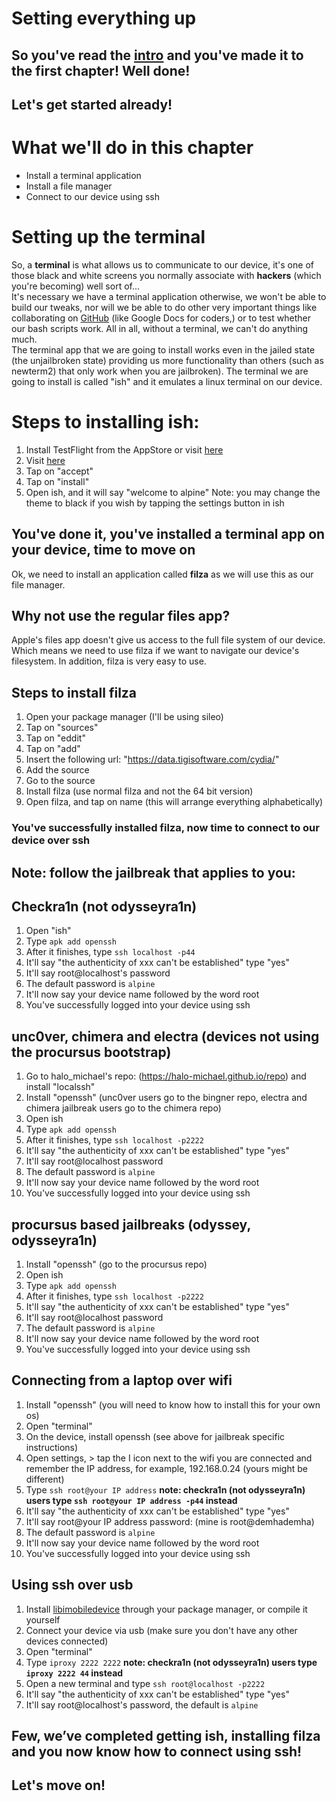 # Setting everything up 
## So you've read the [intro](https://github.com/demhademha/tweak-development-guide/blob/master/intro.md) and you've made it to the first chapter! Well done!
## Let's get started already!
# What we'll do in this chapter 
* Install a terminal application 
* Install a file manager
* Connect to our device using ssh 
# Setting up the terminal 
So, a **terminal** is what allows us to communicate to our device, it's one of those black and white screens you normally associate with **hackers** (which you're becoming) well sort of...\
It's necessary we have a terminal application otherwise, we won't be able to build our tweaks, nor will we be able to do other very important things like collaborating on [GitHub](https://github.com) (like Google Docs for coders,) or to test whether our bash scripts work. All in all, without a terminal, we can't do anything much.\
The terminal app that we are going to install works even in the jailed state (the unjailbroken state) providing us more functionality than others (such as newterm2) that only work when you are jailbroken). The terminal we are going to install is called "ish" and it emulates a linux terminal on our device. 
# Steps to installing ish:
1. Install TestFlight from the AppStore or visit [here](https://apps.apple.com/gb/app/testflight/id899247664) 
2. Visit [here](https://www.google.co.uk/url?sa=t&rct=j&q=&esrc=s&source=web&cd=&ved=2ahUKEwjZjo2jx_rqAhUuQkEAHS6JBT4QFjADegQIAxAB&url=https%3A%2F%2Ftestflight.apple.com%2Fjoin%2F97i7KM8O&usg=AOvVaw1I9cM-8axRNb1XRvTgM7AA)
3. Tap on "accept" 
4. Tap on "install" 
5. Open ish, and it will say "welcome to alpine"
Note: you may change the theme to black if you wish by tapping the settings button in ish
## You've done it, you've installed a terminal app on your device, time to move on
Ok, we need to install an application called **filza** as we will use this as our file manager.
## Why not use the regular files app?
Apple's files app doesn't give us access to the full file system of our device. Which means we need to use filza if we want to navigate our device's filesystem. In addition, filza is very easy to use. 
## Steps to install filza
1. Open your package manager (I'll be using sileo)
2. Tap on "sources" 
3. Tap on "eddit" 
4. Tap on "add"
5. Insert the following url: "https://data.tigisoftware.com/cydia/"
6. Add the source 
7. Go to the source
8. Install filza (use normal filza and not the 64 bit version)
9. Open filza, and tap on name (this will arrange everything alphabetically)
### You've successfully installed filza, now time to connect to our device over ssh
## Note: follow the jailbreak that applies to you:
## Checkra1n (not odysseyra1n)
1. Open "ish" 
2. Type `apk add openssh`
3. After it finishes, type `ssh localhost -p44`
4. It'll say "the authenticity of xxx can't be established" type "yes"
5. It'll say root@localhost's password
6. The default password is `alpine`
7. It'll now say your device name followed by the word root
8. You've successfully logged into your device using ssh

## unc0ver, chimera and  electra (devices not using the procursus bootstrap)
1. Go to halo_michael's repo: (https://halo-michael.github.io/repo) and install "localssh" 
2. Install "openssh" (unc0ver users go to the bingner repo, electra and chimera jailbreak users go to the chimera repo)
3. Open ish
4. Type `apk add openssh`
5. After it finishes, type `ssh localhost -p2222`
6. It'll say "the authenticity of xxx can't be established" type "yes"
7. It'll say root@localhost password
8. The default password is `alpine`
9. It'll now say your device name followed by the word root
10. You've successfully logged into your device using ssh

## procursus based jailbreaks (odyssey, odysseyra1n)
1. Install "openssh" (go to the procursus repo)
2. Open ish
3. Type `apk add openssh`
4. After it finishes, type `ssh localhost -p2222`
5. It'll say "the authenticity of xxx can't be established" type "yes"
6. It'll say root@localhost password
7. The default password is `alpine`
8. It'll now say your device name followed by the word root
9. You've successfully logged into your device using ssh

## Connecting from a laptop over wifi 
1. Install "openssh" (you will need to know how to install this for your own os)
2. Open "terminal" 
3. On the device, install openssh (see above for jailbreak specific instructions)
4. Open settings, > tap the I icon next to the wifi you are connected and remember the IP address, for example, 192.168.0.24 (yours might be different)
5. Type `ssh root@your IP address`
**note: checkra1n (not odysseyra1n) users type `ssh root@your IP address -p44` instead**
6. It'll say "the authenticity of xxx can't be established" type "yes"
7. It'll say root@your IP address password: (mine is root@demhademha)   
8. The default password is `alpine`
9. It'll now say your device name followed by the word root
10. You've successfully logged into your device using ssh

## Using ssh over usb 
1. Install [libimobiledevice](https://github.com/libimobiledevice/libimobiledevice) through your package manager, or compile it yourself
2. Connect your device via usb (make sure you don't have any other devices connected)
3. Open "terminal"
4. Type `iproxy 2222 2222`
**note: checkra1n (not odysseyra1n) users type `iproxy 2222 44` instead**
5. Open a new terminal and type `ssh root@localhost -p2222`
6. It'll say "the authenticity of xxx can't be established" type "yes"
7. It'll say root@localhost's password, the default is `alpine`
## Few, we’ve completed getting ish, installing filza and you now know how to connect using ssh!

## Let's move on!

